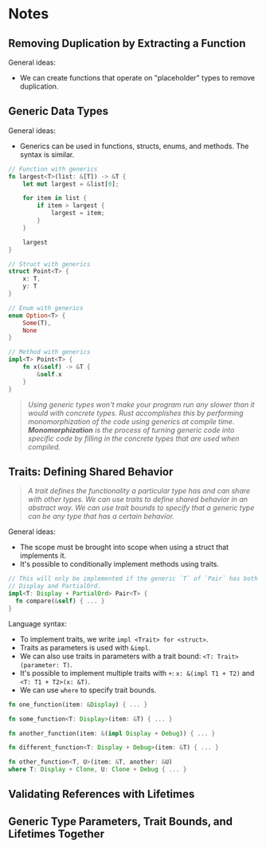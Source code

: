 # Notes

## Removing Duplication by Extracting a Function

General ideas:
- We can create functions that operate on "placeholder" types to remove
  duplication.

## Generic Data Types

General ideas:
- Generics can be used in functions, structs, enums, and methods. The syntax is
  similar.

```rust
// Function with generics
fn largest<T>(list: &[T]) -> &T {
    let mut largest = &list[0];

    for item in list {
        if item > largest {
            largest = item;
        }
    }

    largest
}

// Struct with generics
struct Point<T> {
    x: T,
    y: T
}

// Enum with generics
enum Option<T> {
    Some(T),
    None
}

// Method with generics
impl<T> Point<T> {
    fn x(&self) -> &T {
        &self.x
    }
}
```

> _Using generic types won't make your program run any slower than it would
> with concrete types. Rust accomplishes this by performing monomorphization of
> the code using generics at compile time. **Monomorphization** is the process
> of turning generic code into specific code by filling in the concrete types
> that are used when compiled._

## Traits: Defining Shared Behavior

> _A trait defines the functionality a particular type has and can share with
> other types. We can use traits to define shared behavior in an abstract way.
> We can use trait bounds to specify that a generic type can be any type that
> has a certain behavior._

General ideas:
- The scope must be brought into scope when using a struct that implements it.
- It's possible to conditionally implement methods using traits.

```rust
// This will only be implemented if the generic `T` of `Pair` has both traits,
// Display and PartialOrd.
impl<T: Display + PartialOrd> Pair<T> {
  fn compare(&self) { ... }
}
```

Language syntax:
- To implement traits, we write `impl <Trait> for <struct>`.
- Traits as parameters is used with `&impl`.
- We can also use traits in parameters with a trait bound:
  `<T: Trait>(parameter: T)`.
- It's possible to implement multiple traits with `+`: `x: &(impl T1 + T2)` and
  `<T: T1 + T2>(x: &T)`.
- We can use `where` to specify trait bounds.

```rust
fn one_function(item: &Display) { ... }

fn some_function<T: Display>(item: &T) { ... }

fn another_function(item: &(impl Display + Debug)) { ... }

fn different_function<T: Display + Debug>(item: &T) { ... }

fn other_function<T, U>(item: &T, another: &U)
where T: Display + Clone, U: Clone + Debug { ... }
```

## Validating References with Lifetimes

## Generic Type Parameters, Trait Bounds, and Lifetimes Together